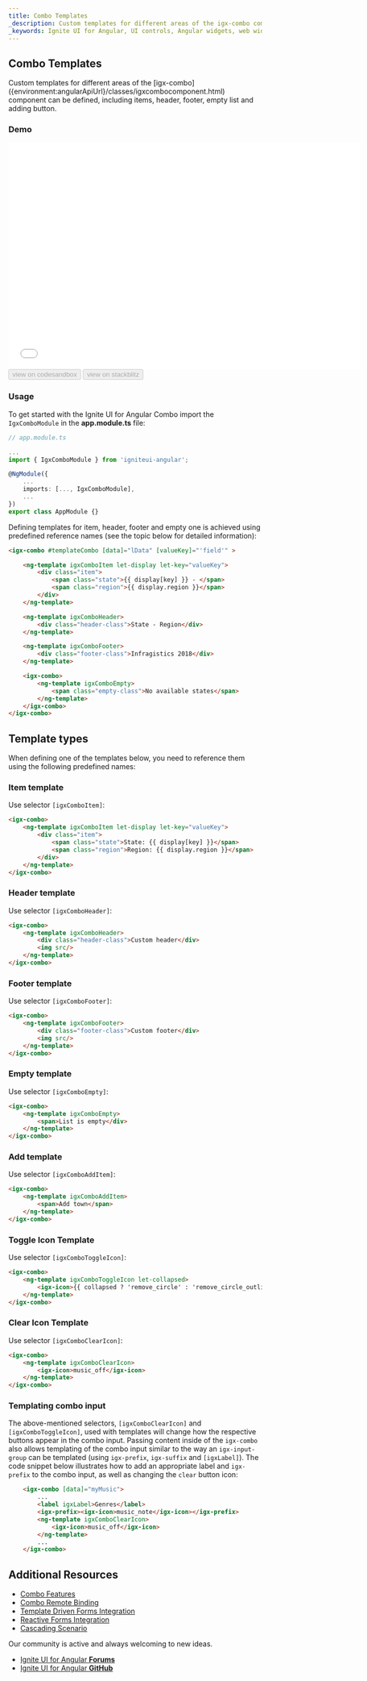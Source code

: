 ```yaml
---
title: Combo Templates
_description: Custom templates for different areas of the igx-combo component can be defined, including items, header, footer, empty list and adding button.
_keywords: Ignite UI for Angular, UI controls, Angular widgets, web widgets, UI widgets, Angular, Native Angular Components Suite, Native Angular Controls, Native Angular Components Library, Angular Combo components, Angular Templates, Angular Combo Templates
---
```


## Combo Templates
<p class="highlight">
Custom templates for different areas of the [igx-combo]({environment:angularApiUrl}/classes/igxcombocomponent.html) component can be defined, including items, header, footer, empty list and adding button.
</p>
<div class="divider"></div>

### Demo

<div class="sample-container loading" style="height: 450px;">
    <iframe id="combo-templates-sample" frameborder="0" seamless width="700px" height="100%" src="{environment:demosBaseUrl}/lists/combo-template" onload="onSampleIframeContentLoaded(this);"></iframe>
</div>
<div>
<button data-localize="codesandbox" disabled class="codesandbox-btn" data-iframe-id="combo-templates-sample" data-demos-base-url="{environment:demosBaseUrl}">view on codesandbox</button>
<button data-localize="stackblitz" disabled class="stackblitz-btn" data-iframe-id="combo-templates-sample" data-demos-base-url="{environment:demosBaseUrl}">view on stackblitz</button>
</div>

### Usage
To get started with the Ignite UI for Angular Combo import the `IgxComboModule` in the **app.module.ts** file:

```typescript
// app.module.ts

...
import { IgxComboModule } from 'igniteui-angular';

@NgModule({
    ...
    imports: [..., IgxComboModule],
    ...
})
export class AppModule {}
```

Defining templates for item, header, footer and empty one is achieved using predefined reference names (see the topic below for detailed information):

```html
<igx-combo #templateCombo [data]="lData" [valueKey]="'field'" >

    <ng-template igxComboItem let-display let-key="valueKey">
        <div class="item">
            <span class="state">{{ display[key] }} - </span>
            <span class="region">{{ display.region }}</span>
        </div>
    </ng-template>

    <ng-template igxComboHeader>
        <div class="header-class">State - Region</div>
    </ng-template>

    <ng-template igxComboFooter>
        <div class="footer-class">Infragistics 2018</div>
    </ng-template>

    <igx-combo>
        <ng-template igxComboEmpty>
            <span class="empty-class">No available states</span>
        </ng-template>
    </igx-combo>
</igx-combo>
```

## Template types
When defining one of the templates below, you need to reference them using the following predefined names:

### Item template
Use selector `[igxComboItem]`:

```html
<igx-combo>
	<ng-template igxComboItem let-display let-key="valueKey">
		<div class="item">
			<span class="state">State: {{ display[key] }}</span>
			<span class="region">Region: {{ display.region }}</span>
		</div>
	</ng-template>
</igx-combo>
```

### Header template
Use selector `[igxComboHeader]`:

```html
<igx-combo>
    <ng-template igxComboHeader>
        <div class="header-class">Custom header</div>
        <img src/>
    </ng-template>
</igx-combo>
```

### Footer template
Use selector `[igxComboFooter]`:

```html
<igx-combo>
    <ng-template igxComboFooter>
        <div class="footer-class">Custom footer</div>
        <img src/>
    </ng-template>
</igx-combo>
```

### Empty template
Use selector `[igxComboEmpty]`:

```html
<igx-combo>
    <ng-template igxComboEmpty>
        <span>List is empty</div>
    </ng-template>
</igx-combo>
```

### Add template
Use selector `[igxComboAddItem]`:

```html
<igx-combo>
    <ng-template igxComboAddItem>
        <span>Add town</span>
    </ng-template>
</igx-combo>
```

### Toggle Icon Template
Use selector `[igxComboToggleIcon]`:

```html
<igx-combo>
    <ng-template igxComboToggleIcon let-collapsed>
        <igx-icon>{{ collapsed ? 'remove_circle' : 'remove_circle_outline'}}</igx-icon>
    </ng-template>
</igx-combo>
```

### Clear Icon Template
Use selector `[igxComboClearIcon]`:

```html
<igx-combo>
    <ng-template igxComboClearIcon>
        <igx-icon>music_off</igx-icon>
    </ng-template>
</igx-combo>
```

<div class="divider--half"></div>

### Templating combo input
The above-mentioned selectors, `[igxComboClearIcon]` and `[igxComboToggleIcon]`, used with templates will change how the respective buttons appear in the combo input. 
Passing content inside of the `igx-combo` also allows templating of the combo input similar to the way an `igx-input-group` can be templated (using `igx-prefix`, `igx-suffix` and `[igxLabel]`). The code snippet below illustrates how to add an appropriate label and `igx-prefix` to the combo input, as well as changing the `clear` button icon:
```html
    <igx-combo [data]="myMusic">
        ...
        <label igxLabel>Genres</label>
        <igx-prefix><igx-icon>music_note</igx-icon></igx-prefix>
        <ng-template igxComboClearIcon>
            <igx-icon>music_off</igx-icon>
        </ng-template>
        ...
    </igx-combo>
```

## Additional Resources
<div class="divider--half"></div>

* [Combo Features](combo_features.md)
* [Combo Remote Binding](combo_remote.md)
* [Template Driven Forms Integration](input_group.md)
* [Reactive Forms Integration](input_group_reactive_forms.md)
* [Cascading Scenario](combo_cascading.md)

Our community is active and always welcoming to new ideas.

* [Ignite UI for Angular **Forums**](https://www.infragistics.com/community/forums/f/ignite-ui-for-angular)
* [Ignite UI for Angular **GitHub**](https://github.com/IgniteUI/igniteui-angular)